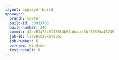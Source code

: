 ```yaml
---
layout: appveyor-build
appveyor:
  branch: master
  build-id: 30033705
  build-number: 346
  commit: 43ae01a73c514651db67a6aaae3bf9557ba46239
  job-id: lia88vxa3xhte565
  job-number: 6
  os-name: Windows
  test-result: 0
---
```

